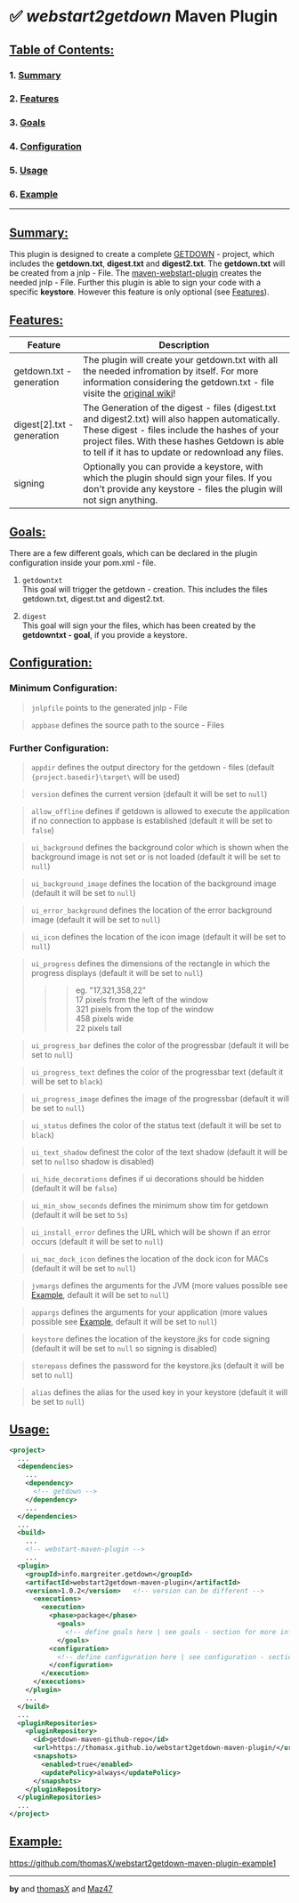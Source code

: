 # :white_check_mark: _webstart2getdown_ Maven Plugin 

## [Table of Contents:](#table-of-contents)

### 1. [Summary](#summary)
### 2. [Features](#features)
### 3. [Goals](#goals)
### 4. [Configuration](#configuration)
### 5. [Usage](#usage)
### 6. [Example](#example)

***

## [Summary:](#summary)

This plugin is designed to create a complete [GETDOWN](https://github.com/threerings/getdown/) - project, which includes the **getdown.txt**, **digest.txt** and **digest2.txt**. The **getdown.txt** will be created from a jnlp - File. The [maven-webstart-plugin](https://mvnrepository.com/artifact/org.codehaus.mojo/webstart-maven-plugin) creates the needed jnlp - File. Further this plugin is able to sign your code with a specific **keystore**. However this feature is only optional (see [Features](#features)).

## [Features:](#features)

Feature | Description
--------|------------
getdown.txt - generation | The plugin will create your getdown.txt with all the needed infromation by itself. For more information considering the getdown.txt - file visite the [original wiki](https://github.com/threerings/getdown/wiki)!
digest\[2\].txt - generation | The Generation of the digest - files (digest.txt and digest2.txt) will also happen automatically. These digest - files include the hashes of your project files. With these hashes Getdown is able to tell if it has to update or redownload any files.
signing | Optionally you can provide a keystore, with which the plugin should sign your files. If you don't provide any keystore - files the plugin will not sign anything.

## [Goals:](#goals)

There are a few different goals, which can be declared in the plugin configuration inside your pom.xml - file. 

1. `getdowntxt`\
This goal will trigger the getdown - creation. This includes the files getdown.txt, digest.txt and digest2.txt. 

2. `digest`\
This goal will sign your the files, which has been created by the **getdowntxt - goal**, if you provide a keystore.

## [Configuration:](#configuration)

### Minimum Configuration:

>`jnlpfile` points to the generated jnlp - File 

>`appbase` defines the source path to the source - Files

### Further Configuration:

>`appdir` defines the output directory for the getdown - files (default `{project.basedir}\target\` will be used)

>`version` defines the current version (default it will be set to `null`)

>`allow_offline` defines if getdown is allowed to execute the application if no connection to appbase is established (default it will be set to `false`)

>`ui_background` defines the background color which is shown when the background image is not set or is not loaded (default it will be set to `null`)

>`ui_background_image` defines the location of the background image (default it will be set to `null`)

>`ui_error_background` defines the location of the error background image (default it will be set to `null`)

>`ui_icon` defines the location of the icon image (default it will be set to `null`)

>`ui_progress` defines the dimensions of the rectangle in which the progress displays (default it will be set to `null`)<br>
>>> eg. "17,321,358,22" <br>
	    17 pixels from the left of the window <br>
	    321 pixels from the top of the window <br>
	    458 pixels wide <br>
	    22 pixels tall <br>

>`ui_progress_bar` defines the color of the progressbar (default it will be set to `null`)

>`ui_progress_text` defines the color of the progressbar text (default it will be set to `black`)

>`ui_progress_image` defines the image of the progressbar (default it will be set to `null`)

>`ui_status` defines the color of the status text (default it will be set to `black`)

>`ui_text_shadow` definest the color of the text shadow (default it will be set to `null`so shadow is disabled)

>`ui_hide_decorations` defines if ui decorations should be hidden (default it will be `false`)

>`ui_min_show_seconds` defines the minimum show tim for getdown (default it will be set to `5s`)

>`ui_install_error` defines the URL which will be shown if an error occurs (default it will be set to `null`)

>`ui_mac_dock_icon` defines the location of the dock icon for MACs (default it will be set to `null`)

>`jvmargs` defines the arguments for the JVM (more values possible see [Example](#example), default it will be set to `null`)

>`appargs` defines the arguments for your application (more values possible see [Example](#example), default it will be set to `null`)

>`keystore` defines the location of the keystore.jks for code signing (default it will be set to `null` so signing is disabled)

>`storepass` defines the password for the keystore.jks (default it will be set to `null`)

>`alias` defines the alias for the used key in your keystore (default it will be set to `null`)

## [Usage:](#usage)

```XML
<project>
  ...
  <dependencies>
    ...
    <dependency>
      <!-- getdown -->
    </dependency>
    ...
  </dependencies>
  ...
  <build>
    ...
    <!-- webstart-maven-plugin -->
    ...
  <plugin>
    <groupId>info.margreiter.getdown</groupId>
    <artifactId>webstart2getdown-maven-plugin</artifactId>
    <version>1.0.2</version>   <!-- version can be different -->
      <executions>
        <execution>	
          <phase>package</phase>
            <goals>
              <!-- define goals here | see goals - section for more information --> 
            </goals>
          <configuration>
            <!-- define configuration here | see configuration - section for more information --> 
          </configuration>
        </execution>
      </executions>
    </plugin>
    ...
  </build>
  ...
  <pluginRepositories>
    <pluginRepository>
      <id>getdown-maven-github-repo</id>
      <url>https://thomasx.github.io/webstart2getdown-maven-plugin/</url>
      <snapshots>
        <enabled>true</enabled>
        <updatePolicy>always</updatePolicy>
      </snapshots>
    </pluginRepository>
  </pluginRepositories>
  ...
</project>
```

## [Example:](#example)

https://github.com/thomasX/webstart2getdown-maven-plugin-example1 

***

**by** and [thomasX](https://github.com/thomasX) and [Maz47](https://github.com/maz47)
